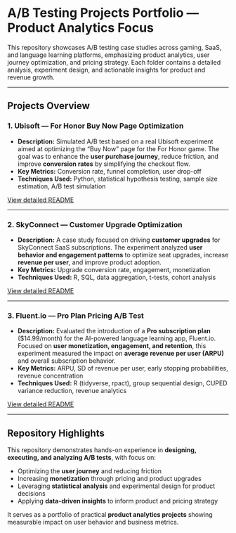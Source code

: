 # A/B Testing Projects Portfolio — Product Analytics Focus

This repository showcases A/B testing case studies across gaming, SaaS, and language learning platforms, emphasizing product analytics, user journey optimization, and pricing strategy. Each folder contains a detailed analysis, experiment design, and actionable insights for product and revenue growth.  

---

## Projects Overview

### 1. Ubisoft — For Honor Buy Now Page Optimization
- **Description:** Simulated A/B test based on a real Ubisoft experiment aimed at optimizing the “Buy Now” page for the For Honor game. The goal was to enhance the **user purchase journey**, reduce friction, and improve **conversion rates** by simplifying the checkout flow.  
- **Key Metrics:** Conversion rate, funnel completion, user drop-off  
- **Techniques Used:** Python, statistical hypothesis testing, sample size estimation, A/B test simulation  

[View detailed README](https://github.com/linhdo1308/A-B-Testing-projects/tree/main/Ubisoft%20-%20Buy%20Now%20page)

---

### 2. SkyConnect — Customer Upgrade Optimization
- **Description:** A case study focused on driving **customer upgrades** for SkyConnect SaaS subscriptions. The experiment analyzed **user behavior and engagement patterns** to optimize seat upgrades, increase **revenue per user**, and improve product adoption.  
- **Key Metrics:** Upgrade conversion rate, engagement, monetization  
- **Techniques Used:** R, SQL, data aggregation, t-tests, cohort analysis  

[View detailed README](https://github.com/linhdo1308/A-B-Testing-projects/tree/main/SkyConnect%20-%20redesigned%20seat%20selection%20interface)

---

### 3. Fluent.io — Pro Plan Pricing A/B Test
- **Description:** Evaluated the introduction of a **Pro subscription plan** ($14.99/month) for the AI-powered language learning app, Fluent.io. Focused on **user monetization, engagement, and retention**, this experiment measured the impact on **average revenue per user (ARPU)** and overall subscription behavior.  
- **Key Metrics:** ARPU, SD of revenue per user, early stopping probabilities, revenue concentration  
- **Techniques Used:** R (tidyverse, rpact), group sequential design, CUPED variance reduction, revenue analytics  

[View detailed README](https://github.com/linhdo1308/A-B-Testing-projects/tree/main/Fluentio%20pricing)

---

## Repository Highlights
This repository demonstrates hands-on experience in **designing, executing, and analyzing A/B tests**, with focus on:  
- Optimizing the **user journey** and reducing friction  
- Increasing **monetization** through pricing and product upgrades  
- Leveraging **statistical analysis** and experimental design for product decisions  
- Applying **data-driven insights** to inform product and pricing strategy  

It serves as a portfolio of practical **product analytics projects** showing measurable impact on user behavior and business metrics.
